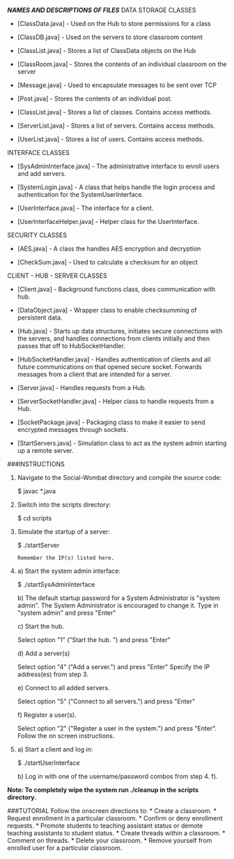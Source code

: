 ***NAMES AND DESCRIPTIONS OF FILES***
DATA STORAGE CLASSES  
 
* [ClassData.java] - Used on the Hub to store permissions for a class

* [ClassDB.java] - Used on the servers to store classroom content

* [ClassList.java] - Stores a list of ClassData objects on the Hub

* [ClassRoom.java] - Stores the contents of an individual classroom on the server

* [Message.java] - Used to encapsulate messages to be sent over TCP

* [Post.java] - Stores the contents of an individual post.

* [ClassList.java] - Stores a list of classes. Contains access methods.

* [ServerList.java] - Stores a list of servers. Contains access methods.

* [UserList.java] - Stores a list of users. Contains access methods. 


INTERFACE CLASSES

* [SysAdminInterface.java] - The administrative interface to enroll users and add servers.

* [SystemLogin.java] - A class that helps handle the login process and authentication
for the SystemUserInterface.

* [UserInterface.java] - The interface for a client.

* [UserInterfaceHelper.java] - Helper class for the UserInterface.

SECURITY CLASSES

* [AES.java] - A class the handles AES encryption and decryption

* [CheckSum.java] - Used to calculate a checksum for an object


CLIENT - HUB - SERVER CLASSES 

* [Client.java] - Background functions class, does communication with hub.

* [DataObject.java] - Wrapper class to enable checksumming of persistent data.

* [Hub.java] - Starts up data structures, initiates secure connections with the 
servers, and handles connections from clients initially and then passes that off
to HubSocketHandler.

* [HubSocketHandler.java] - Handles authentication of clients and all future communications on that opened secure socket. Forwards messages from a client that are intended for a server.

* [Server.java] - Handles requests from a Hub.

* [ServerSocketHandler.java] - Helper class to handle requests from a Hub.

* [SocketPackage.java] - Packaging class to make it easier to send encrypted messages
through sockets.

* [StartServers.java] - Simulation class to act as the system admin starting up a remote server.

###INSTRUCTIONS

1. Navigate to the Social-Wombat directory and compile the source code:

    $ javac *.java
    
2. Switch into the scripts directory:

    $ cd scripts
    
3. Simulate the startup of a server:

    $ ./startServer
    
    `Remember the IP(s) listed here.`

4. a) Start the system admin interface:

    $ ./startSysAdminInterface
    
   b) The default startup password for a System Administrator is "system admin". The System Administrator is encouraged to change it. 
   Type in "system admin" and press "Enter"
   
   c) Start the hub.
   
    Select option "1" ("Start the hub. ") and press "Enter"
   
   d) Add a server(s)
   
    Select option "4" ("Add a server.") and press "Enter"
    Specify the IP address(es) from step 3.
   
   e) Connect to all added servers.
   
    Select option "5" ("Connect to all servers.") and press "Enter"
   
   f) Register a user(s).
   
    Select option "2" ("Register a user in the system.") and press "Enter".
    Follow the on screen instructions.
    
5. a) Start a client and log in: 

    $ ./startUserInterface
   
    b) Log in with one of the username/password combos from step 4. f).
   
**Note: To completely wipe the system run ./cleanup in the scripts directory.**
    
###TUTORIAL
Follow the onscreen directions to:
    * Create a classroom.
	* Request enrollment in a particular classroom.
	* Confirm or deny enrollment requests.
	* Promote students to teaching assistant status or demote teaching assistants to student status.
	* Create threads within a classroom.
	* Comment on threads.
	* Delete your classroom.
	* Remove yourself from enrolled user for a particular classroom.




